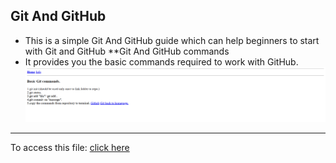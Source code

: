 ## Git And GitHub
* This is a simple Git And GitHub guide which can help beginners to start with Git and GitHub
**Git And GitHub commands
* It provides you the basic commands required to work with GitHub.
![Basic output](output.png)
---
To access this file:
[click here](https://github.com/shravani0804/repository/)